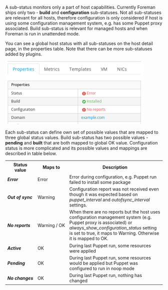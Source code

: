 A sub-status monitors only a part of host capabilities. Currently Foreman ships
only two - **build** and **configuration** sub-statuses. Not all sub-statuses
are relevant for all hosts, therefore configuration is only considered if host
is using some configuration management system, e.g. has some Puppet proxy
associated. Build sub-status is relevant for managed hosts and when Foreman is
run in unattended mode.

You can see a global host status with all sub-statuses on the host detail page,
in the properties table. Note that there can be more sub-statuses added by
plugins.

![All statuses](/static/images/screenshots/4.9.2_all_statuses.png)

Each sub-status can define own set of possible values that are mapped to three
global status values. Build sub-status has two possible values - **pending**
and **built** that are both mapped to global OK value. Configuration status
is more complicated and its possible values and mappings are described in table
below.

<table class="table table-bordered table-condensed">
    <tbody>
        <tr>
          <th>Status value</th>
          <th>Maps to</th>
          <th>Description</th>
        </tr>
        <tr>
          <td><strong><em>Error</em></strong></td>
          <td>Error</td>
          <td>Error during configuration, e.g. Puppet run failed to install some package</td>
        </tr>
        <tr>
          <td><strong><em>Out&nbsp;of&nbsp;sync</em></strong></td>
          <td>Warning</td>
          <td>Configuration report was not received even though it was expected based on <em>puppet_interval</em> and <em>outofsync_interval</em> settings.</td>
        </tr>
        <tr>
          <td><strong><em>No&nbsp;reports</em></strong></td>
          <td>Warning&nbsp;/&nbsp;OK</td>
          <td>When there are no reports but the host uses configuration management system (e.g. Puppet proxy is associated) or <em>always_show_configuration_status</em> setting is set to true, it maps to Warning. Otherwise it is mapped to OK.</td>
        </tr>
        <tr>
          <td><strong><em>Active</em></strong></td>
          <td>OK</td>
          <td>During last Puppet run, some resources were applied</td>
        </tr>
        <tr>
          <td><strong><em>Pending</em></strong></td>
          <td>OK</td>
          <td>During last Puppet run, some resources would be applied but Puppet was configured to run in noop mode</td>
        </tr>
        <tr>
          <td><strong><em>No&nbsp;changes</em></strong></td>
          <td>OK</td>
          <td>During last Puppet run, nothing has changed</td>
        </tr>
    </tbody>
</table>

